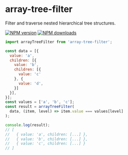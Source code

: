 # array-tree-filter

Filter and traverse nested hierarchical tree structures.

[![NPM version](https://img.shields.io/npm/v/array-tree-filter.svg?style=flat)](https://npmjs.org/package/array-tree-filter)
[![NPM downloads](http://img.shields.io/npm/dm/array-tree-filter.svg?style=flat)](https://npmjs.org/package/array-tree-filter)

```js
import arrayTreeFilter from 'array-tree-filter';

const data = [{
  value: 'a',
  children: [{
    value: 'b',
    children: [{
      value: 'c'
    }, {
      value: 'd',
    }]
  }],
}];
const values = ['a', 'b', 'c'];
const result = arrayTreeFilter(
  data, (item, level) => item.value === values[level]
);

console.log(result);
// [
//   { value: 'a', children: [...] },
//   { value: 'b', children: [...] },
//   { value: 'c', children: [...] }
// ]
```
